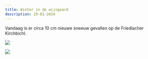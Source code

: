 ```yaml
---
title: Winter in de wijngaard
description: 19-01-2024
---
```

V﻿andaag is er circa 10 cm nieuwe sneeuw gevallen op de Friedlacher Kirchbichl.

![](/img/2024-01-19-kirchbichl-friedlach-1.jpg)

![](/img/2024-01-19-kirchbichl-friedlach-2.jpg)